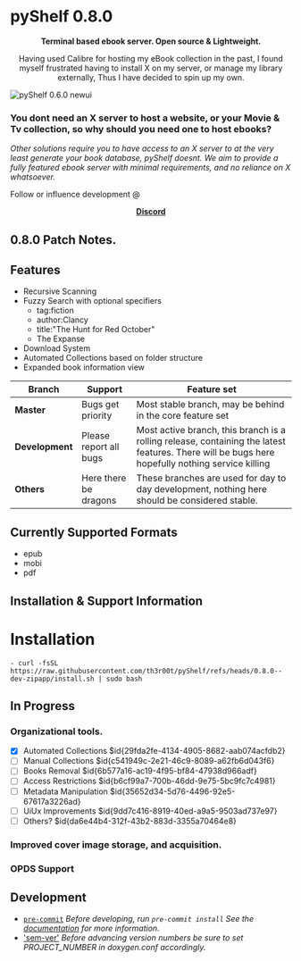 # pyShelf 0.8.0

<p align="center"><b>Terminal based ebook server. Open source & Lightweight.</b></p>
<p align="center">Having used Calibre for hosting my eBook collection in the past, I found myself frustrated having to install X on my server, or manage my library externally, Thus I have decided to spin up my own.</p>


![pyShelf 0.6.0 newui](https://github.com/th3r00t/pyShelf/raw/master/src/interface/static/img/pyShelf_frontend_0_2_0.png)

### You dont need an X server to host a website, or your Movie & Tv collection, so why should you need one to host ebooks?

_Other solutions require you to have access to an X server to at the very least generate your book database, pyShelf doesnt. We aim to provide a fully featured ebook server with minimal requirements, and no reliance on X whatsoever._

Follow or influence development @ <p align="center"><b>
    <a href="https://discord.gg/H9TbNJS">Discord</a>
</b></p>

## 0.8.0 Patch Notes.

## Features

* Recursive Scanning
* Fuzzy Search with optional specifiers
	- tag:fiction
	- author:Clancy
	- title:"The Hunt for Red October"
	- The Expanse
* Download System
* Automated Collections based on folder structure
* Expanded book information view

| Branch | Support | Feature set |
| --- | --- | --- |
| <b>Master<b> | Bugs get priority | Most stable branch, may be behind in the core feature set |
 | <b>Development</b>| Please report all bugs | Most active branch, this branch is a rolling release, containing the latest features. There will be bugs here hopefully nothing service killing |
 | <b>Others</b> | Here there be dragons | These branches are used for day to day development, nothing here should be considered stable.

## Currently Supported Formats

* epub
* mobi
* pdf

## Installation & Support Information

# Installation
	- curl -fsSL https://raw.githubusercontent.com/th3r00t/pyShelf/refs/heads/0.8.0--dev-zipapp/install.sh | sudo bash


## In Progress

### Organizational tools.

- [x] Automated Collections $id{29fda2fe-4134-4905-8682-aab074acfdb2}
- [ ] Manual Collections $id{c541949c-2e21-46c9-8089-a62fb6d043f6}
- [ ] Books Removal $id{6b577a16-ac19-4f95-bf84-47938d966adf}
- [ ] Access Restrictions $id{b6cf99a7-700b-46dd-9e75-5bc9fc7c4981}
- [ ] Metadata Manipulation $id{35652d34-5d76-4496-92e5-67617a3226ad}
- [ ] UiUx Improvements $id{9dd7c416-8919-40ed-a9a5-9503ad737e97}
- [ ] Others? $id{da6e44b4-312f-43b2-883d-3355a70464e8}

### Improved cover image storage, and acquisition.

### OPDS Support


## Development

* [`pre-commit`](https://pre-commit.com/)
_Before developing, run `pre-commit install` See the [documentation](https://pre-commit.com/) for more information._
* ['sem-ver'](https://semver.org)
_Before advancing version numbers be sure to set PROJECT_NUMBER in doxygen.conf accordingly._
